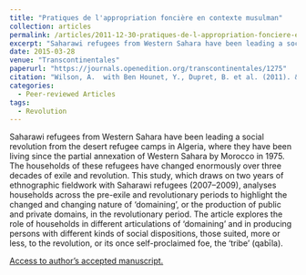 ```yaml
---
title: "Pratiques de l'appropriation foncière en contexte musulman"
collection: articles
permalink: /articles/2011-12-30-pratiques-de-l-appropriation-fonciere-en-contexte-musulman
excerpt: "Saharawi refugees from Western Sahara have been leading a social revolution from the desert refugee camps in Algeria, where they have been living since the partial annexation of Western Sahara by Morocco in 1975."
date: 2015-03-28
venue: "Transcontinentales"
paperurl: "https://journals.openedition.org/transcontinentales/1275"
citation: "Wilson, A.  with Ben Hounet, Y., Dupret, B. et al. (2011). &quot;Pratiques de l'appropriation foncière en contexte musulman. movement&quot; <i> Transcontinentales 10/11, document 7.</i>."
categories:
  - Peer-reviewed Articles
tags:
  - Revolution
---
```


Saharawi refugees from Western Sahara have been leading a social revolution from the desert refugee camps in Algeria, where they have been living since the partial annexation of Western Sahara by Morocco in 1975. The households of these refugees have changed enormously over three decades of exile and revolution. This study, which draws on two years of ethnographic fieldwork with Saharawi refugees (2007–2009), analyses households across the pre-exile and revolutionary periods to highlight the changed and changing nature of ‘domaining’, or the production of public and private domains, in the revolutionary period. The article explores the role of households in different articulations of ‘domaining’ and in producing persons with different kinds of social dispositions, those suited, more or less, to the revolution, or its once self-proclaimed foe, the ‘tribe’ (qabīla). 

[Access to author’s accepted manuscript.](http://sro.sussex.ac.uk/id/eprint/70248/1/Wilson%20Social%20Analysis%20author%20accepted%20version%20Margins%20of%20the%20Arab%20Spring%202013.pdf)
